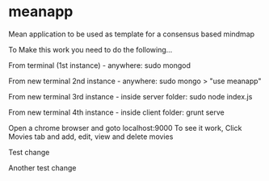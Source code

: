 # meanapp
Mean application to be used as template for a consensus based mindmap

<p/>To Make this work you need to do the following... 
<p/>From terminal (1st instance) - anywhere: sudo mongod 
<p/>From new terminal 2nd instance - anywhere: sudo mongo > "use meanapp" 
<p/>From new terminal 3rd instance - inside server folder: sudo node index.js 
<p/>From new terminal 4th instance - inside client folder: grunt serve
<p/>
<p/>Open a chrome browser and goto localhost:9000 To see it work, Click Movies tab and add, edit, view and delete movies


Test change

Another test change